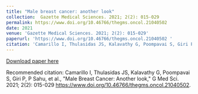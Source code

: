 ```yaml
---
title: "Male breast cancer: another look"
collection:  Gazette Medical Sciences. 2021; 2(2): 015-029 
permalink: https://www.doi.org/10.46766/thegms.oncol.21040502 
date: 2021
venue: 'Gazette Medical Sciences. 2021; 2(2): 015-029'
paperurl: 'https://www.doi.org/10.46766/thegms.oncol.21040502 '
citation: 'Camarillo I, Thulasidas JS, Kalavathy G, Poompavai S, Giri P, P Sahu, et al., "Male Breast Cancer: Another look," G Med Sci. 2021; 2(2): 015-029 https://www.doi.org/10.46766/thegms.oncol.21040502 '
---
```


[Download paper here](https://www.doi.org/10.46766/thegms.oncol.21040502)

Recommended citation: Camarillo I, Thulasidas JS, Kalavathy G, Poompavai S, Giri P, P Sahu, et al., "Male Breast Cancer: Another look," G Med Sci. 2021; 2(2): 015-029 https://www.doi.org/10.46766/thegms.oncol.21040502.

